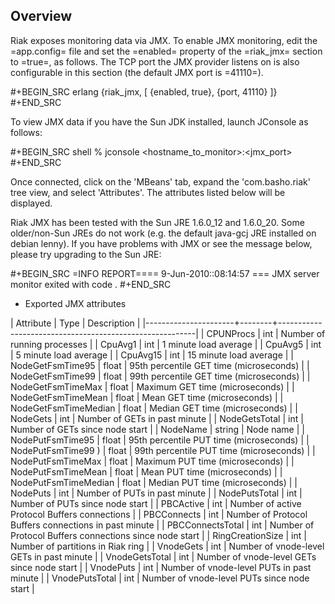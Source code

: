 
## Overview

  Riak exposes monitoring data via JMX.  To enable JMX monitoring, edit the
  =app.config= file and set the =enabled= property of the =riak_jmx=
  section to =true=, as follows.  The TCP port the JMX provider listens on
  is also configurable in this section (the default JMX port is =41110=).

#+BEGIN_SRC erlang
    {riak_jmx, [
        {enabled, true},
        {port, 41110}
      ]}
#+END_SRC

   To view JMX data if you have the Sun JDK installed, launch JConsole
   as follows:

#+BEGIN_SRC shell
   % jconsole <hostname_to_monitor>:<jmx_port> 
#+END_SRC

   Once connected, click on the 'MBeans' tab, expand the 'com.basho.riak' 
   tree view, and select 'Attributes'.  The attributes listed below will
   be displayed.

   Riak JMX has been tested with the Sun JRE 1.6.0_12 and 1.6.0_20.  Some
   older/non-Sun JREs do not work (e.g. the default java-gcj JRE installed
   on debian lenny).  If you have problems with JMX or see the
   message below, please try upgrading to the Sun JRE:

#+BEGIN_SRC
   =INFO REPORT==== 9-Jun-2010::08:14:57 ===
   JMX server monitor <pid> exited with code <non-zero>.
#+END_SRC


* Exported JMX attributes 

| Attribute            | Type   | Description                                             |
|----------------------+--------+---------------------------------------------------------|
| CPUNProcs            | int    | Number of running processes                             |
| CpuAvg1              | int    | 1 minute load average                                   |
| CpuAvg5              | int    | 5 minute load average                                   |
| CpuAvg15             | int    | 15 minute load average                                  |
| NodeGetFsmTime95     | float  | 95th percentile GET time (microseconds)                 |
| NodeGetFsmTime99     | float  | 99th percentile GET time (microseconds)                 |
| NodeGetFsmTimeMax    | float  | Maximum GET time (microseconds)                         |
| NodeGetFsmTimeMean   | float  | Mean GET time (microseconds)                            |
| NodeGetFsmTimeMedian | float  | Median GET time (microseconds)                          |
| NodeGets             | int    | Number of GETs in past minute                           |
| NodeGetsTotal        | int    | Number of GETs since node start                         |
| NodeName             | string | Node name                                               |
| NodePutFsmTime95     | float  | 95th percentile PUT time (microseconds)                 |
| NodePutFsmTime99 )   | float  | 99th percentile PUT time (microseconds)                 |
| NodePutFsmTimeMax    | float  | Maximum PUT time (microseconds)                         |
| NodePutFsmTimeMean   | float  | Mean PUT time (microseconds)                            |
| NodePutFsmTimeMedian | float  | Median PUT time (microseconds)                          |
| NodePuts             | int    | Number of PUTs in past minute                           |
| NodePutsTotal        | int    | Number of PUTs since node start                         |
| PBCActive            | int    | Number of active Protocol Buffers connections           |
| PBCConnects          | int    | Number of Protocol Buffers connections in past minute   |
| PBCConnectsTotal     | int    | Number of Protocol Buffers connections since node start |
| RingCreationSize     | int    | Number of partitions in Riak ring                       |
| VnodeGets            | int    | Number of vnode-level GETs in past minute               |
| VnodeGetsTotal       | int    | Number of vnode-level GETs since node start             |
| VnodePuts            | int    | Number of vnode-level PUTs in past minute               |
| VnodePutsTotal       | int    | Number of vnode-level PUTs since node start             |